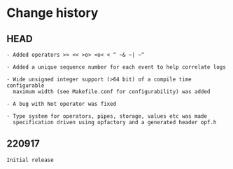 # Change history

## HEAD

    - Added operators >> << >o> <o< < ^ ~& ~| ~^

    - Added a unique sequence number for each event to help correlate logs

    - Wide unsigned integer support (>64 bit) of a compile time configurable
      maximum width (see Makefile.conf for configurability) was added

    - A bug with Not operator was fixed

    - Type system for operators, pipes, storage, values etc was made
      specification driven using opfactory and a generated header opf.h

## 220917

    Initial release
